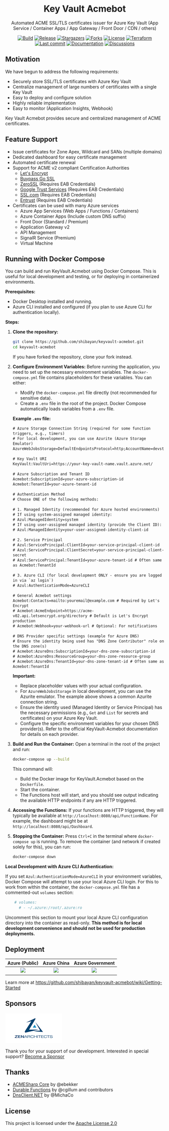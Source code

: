 <h1 align="center">
  Key Vault Acmebot
</h1>
<p align="center">
  Automated ACME SSL/TLS certificates issuer for Azure Key Vault (App Service / Container Apps / App Gateway / Front Door / CDN / others)
</p>
<p align="center">
  <a href="https://github.com/shibayan/keyvault-acmebot/actions/workflows/build.yml" rel="nofollow"><img src="https://github.com/shibayan/keyvault-acmebot/workflows/Build/badge.svg" alt="Build" style="max-width: 100%;"></a>
  <a href="https://github.com/shibayan/keyvault-acmebot/releases/latest" rel="nofollow"><img src="https://badgen.net/github/release/shibayan/keyvault-acmebot" alt="Release" style="max-width: 100%;"></a>
  <a href="https://github.com/shibayan/keyvault-acmebot/stargazers" rel="nofollow"><img src="https://badgen.net/github/stars/shibayan/keyvault-acmebot" alt="Stargazers" style="max-width: 100%;"></a>
  <a href="https://github.com/shibayan/keyvault-acmebot/network/members" rel="nofollow"><img src="https://badgen.net/github/forks/shibayan/keyvault-acmebot" alt="Forks" style="max-width: 100%;"></a>
  <a href="https://github.com/shibayan/keyvault-acmebot/blob/master/LICENSE"><img src="https://badgen.net/github/license/shibayan/keyvault-acmebot" alt="License" style="max-width: 100%;"></a>
  <a href="https://registry.terraform.io/modules/shibayan/keyvault-acmebot/azurerm/latest" rel="nofollow"><img src="https://badgen.net/badge/terraform/registry/5c4ee5" alt="Terraform" style="max-width: 100%;"></a>
  <br>
  <a href="https://github.com/shibayan/keyvault-acmebot/commits/master" rel="nofollow"><img src="https://badgen.net/github/last-commit/shibayan/keyvault-acmebot" alt="Last commit" style="max-width: 100%;"></a>
  <a href="https://github.com/shibayan/keyvault-acmebot/wiki" rel="nofollow"><img src="https://badgen.net/badge/documentation/available/ff7733" alt="Documentation" style="max-width: 100%;"></a>
  <a href="https://github.com/shibayan/keyvault-acmebot/discussions" rel="nofollow"><img src="https://badgen.net/badge/discussions/welcome/ff7733" alt="Discussions" style="max-width: 100%;"></a>
</p>

## Motivation

We have begun to address the following requirements:

- Securely store SSL/TLS certificates with Azure Key Vault
- Centralize management of large numbers of certificates with a single Key Vault
- Easy to deploy and configure solution
- Highly reliable implementation
- Easy to monitor (Application Insights, Webhook)

Key Vault Acmebot provides secure and centralized management of ACME certificates.

## Feature Support

- Issue certificates for Zone Apex, Wildcard and SANs (multiple domains)
- Dedicated dashboard for easy certificate management
- Automated certificate renewal
- Support for ACME v2 compliant Certification Authorities
  - [Let's Encrypt](https://letsencrypt.org/)
  - [Buypass Go SSL](https://www.buypass.com/ssl/resources/acme-free-ssl)
  - [ZeroSSL](https://zerossl.com/features/acme/) (Requires EAB Credentials)
  - [Google Trust Services](https://pki.goog/) (Requires EAB Credentials)
  - [SSL.com](https://www.ssl.com/how-to/order-free-90-day-ssl-tls-certificates-with-acme/) (Requires EAB Credentials)
  - [Entrust](https://www.entrust.com/) (Requires EAB Credentials)
- Certificates can be used with many Azure services
  - Azure App Services (Web Apps / Functions / Containers)
  - Azure Container Apps (Include custom DNS suffix)
  - Front Door (Standard / Premium)
  - Application Gateway v2
  - API Management
  - SignalR Service (Premium)
  - Virtual Machine

## Running with Docker Compose

You can build and run KeyVault.Acmebot using Docker Compose. This is useful for local development and testing, or for deploying in containerized environments.

**Prerequisites:**

*   Docker Desktop installed and running.
*   Azure CLI installed and configured (if you plan to use Azure CLI for authentication locally).

**Steps:**

1.  **Clone the repository:**
    ```bash
    git clone https://github.com/shibayan/keyvault-acmebot.git
    cd keyvault-acmebot
    ```
    If you have forked the repository, clone your fork instead.

2.  **Configure Environment Variables:**
    Before running the application, you need to set up the necessary environment variables. The `docker-compose.yml` file contains placeholders for these variables. You can either:
    *   Modify the `docker-compose.yml` file directly (not recommended for sensitive data).
    *   Create a `.env` file in the root of the project. Docker Compose automatically loads variables from a `.env` file.

    **Example `.env` file:**
    ```env
    # Azure Storage Connection String (required for some function triggers, e.g., timers)
    # For local development, you can use Azurite (Azure Storage Emulator)
    AzureWebJobsStorage=DefaultEndpointsProtocol=http;AccountName=devstoreaccount1;AccountKey=Eby8vdM02xNOcqFlqUwJPLlmEtlCDXJ1OUzFT50uSRZ6IFsuFq2UVErCz4I6tq/K1SZFPTOtr/KBHBeksoGMGw==;BlobEndpoint=http://127.0.0.1:10000/devstoreaccount1;QueueEndpoint=http://127.0.0.1:10001/devstoreaccount1;

    # Key Vault URI
    KeyVault:VaultUri=https://your-key-vault-name.vault.azure.net/

    # Azure Subscription and Tenant ID
    Acmebot:SubscriptionId=your-azure-subscription-id
    Acmebot:TenantId=your-azure-tenant-id

    # Authentication Method
    # Choose ONE of the following methods:

    # 1. Managed Identity (recommended for Azure hosted environments)
    # If using system-assigned managed identity:
    # Azul:ManagedIdentity=system
    # If using user-assigned managed identity (provide the Client ID):
    # Azul:ManagedIdentity=your-user-assigned-identity-client-id

    # 2. Service Principal
    # Azul:ServicePrincipal:ClientId=your-service-principal-client-id
    # Azul:ServicePrincipal:ClientSecret=your-service-principal-client-secret
    # Azul:ServicePrincipal:TenantId=your-azure-tenant-id # Often same as Acmebot:TenantId

    # 3. Azure CLI (for local development ONLY - ensure you are logged in via `az login`)
    # Azul:AuthenticationMode=AzureCLI

    # General Acmebot settings
    Acmebot:Contacts=mailto:youremail@example.com # Required by Let's Encrypt
    # Acmebot:AcmeEndpoint=https://acme-v02.api.letsencrypt.org/directory # Default is Let's Encrypt production
    # Acmebot:Webhook=your-webhook-url # Optional: For notifications

    # DNS Provider specific settings (example for Azure DNS)
    # Ensure the identity being used has "DNS Zone Contributor" role on the DNS zone(s)
    # Acmebot:AzureDns:SubscriptionId=your-dns-zone-subscription-id
    # Acmebot:AzureDns:ResourceGroup=your-dns-zone-resource-group
    # Acmebot:AzureDns:TenantId=your-dns-zone-tenant-id # Often same as Acmebot:TenantId
    ```
    **Important:**
    *   Replace placeholder values with your actual configuration.
    *   For `AzureWebJobsStorage` in local development, you can use the Azurite emulator. The example above shows a common Azurite connection string.
    *   Ensure the identity used (Managed Identity or Service Principal) has the necessary permissions (e.g., `Get` and `List` for secrets and certificates) on your Azure Key Vault.
    *   Configure the specific environment variables for your chosen DNS provider(s). Refer to the official KeyVault-Acmebot documentation for details on each provider.

3.  **Build and Run the Container:**
    Open a terminal in the root of the project and run:
    ```bash
    docker-compose up --build
    ```
    This command will:
    *   Build the Docker image for KeyVault.Acmebot based on the `Dockerfile`.
    *   Start the container.
    *   The Functions host will start, and you should see output indicating the available HTTP endpoints if any are HTTP triggered.

4.  **Accessing the Functions:**
    If your functions are HTTP triggered, they will typically be available at `http://localhost:8080/api/FunctionName`. For example, the dashboard might be at `http://localhost:8080/api/Dashboard`.

5.  **Stopping the Container:**
    Press `Ctrl+C` in the terminal where `docker-compose up` is running. To remove the container (and network if created solely for this), you can run:
    ```bash
    docker-compose down
    ```

**Local Development with Azure CLI Authentication:**

If you set `Azul:AuthenticationMode=AzureCLI` in your environment variables, Docker Compose will attempt to use your local Azure CLI login. For this to work from within the container, the `docker-compose.yml` file has a commented-out `volumes` section:
```yaml
    # volumes:
      # - ~/.azure:/root/.azure:ro
```
Uncomment this section to mount your local Azure CLI configuration directory into the container as read-only. **This method is for local development convenience and should not be used for production deployments.**

## Deployment

| Azure (Public) | Azure China | Azure Government |
| :---: | :---: | :---: |
| <a href="https://portal.azure.com/#create/Microsoft.Template/uri/https%3A%2F%2Fraw.githubusercontent.com%2Fshibayan%2Fkeyvault-acmebot%2Fmaster%2Fazuredeploy.json" target="_blank"><img src="https://aka.ms/deploytoazurebutton" /></a> | <a href="https://portal.azure.cn/#create/Microsoft.Template/uri/https%3A%2F%2Fraw.githubusercontent.com%2Fshibayan%2Fkeyvault-acmebot%2Fmaster%2Fazuredeploy.json" target="_blank"><img src="https://aka.ms/deploytoazurebutton" /></a> | <a href="https://portal.azure.us/#create/Microsoft.Template/uri/https%3A%2F%2Fraw.githubusercontent.com%2Fshibayan%2Fkeyvault-acmebot%2Fmaster%2Fazuredeploy.json" target="_blank"><img src="https://aka.ms/deploytoazurebutton" /></a> |

Learn more at https://github.com/shibayan/keyvault-acmebot/wiki/Getting-Started

## Sponsors

[![ZEN Architects](docs/images/zenarchitects.png)](https://zenarchitects.co.jp)

Thank you for your support of our development. Interested in special support? [Become a Sponsor](https://github.com/sponsors/shibayan)

## Thanks

- [ACMESharp Core](https://github.com/PKISharp/ACMESharpCore) by @ebekker
- [Durable Functions](https://github.com/Azure/azure-functions-durable-extension) by @cgillum and contributors
- [DnsClient.NET](https://github.com/MichaCo/DnsClient.NET) by @MichaCo

## License

This project is licensed under the [Apache License 2.0](https://github.com/shibayan/keyvault-acmebot/blob/master/LICENSE)
